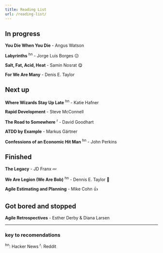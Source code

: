 ```yaml
---
title: Reading List
url: /reading-list/
---
```



## In progress

**You Die When You Die** - Angus Watson

**Labyrinths** <sup>hn</sup> - Jorge Luis Borges :confused:

**Salt, Fat, Acid, Heat** - Samin Nosrat :yum:

**For We Are Many** - Denis E. Taylor


## Next up


**Where Wizards Stay Up Late** <sup>hn</sup> - Katie Hafner

**Rapid Development** - Steve McConnell

**The Road to Somewhere** <sup>r</sup> - David Goodhart

**ATDD by Example** - Markus Gärtner

**Confessions of an Economic Hit Man** <sup>hn</sup> - John Perkins

## Finished

**The Legacy** - JD Franx :zzz:

**We Are Legion (We Are Bob)** <sup>hn</sup> - Dennis E. Taylor :rofl:

**Agile Estimating and Planning** - Mike Cohn :thumbsup:

## Got bored and stopped

**Agile Retrospectives** - Esther Derby &amp; Diana Larsen

<hr />

### key to recomendations

<sup>hn</sup>: Hacker News
<sup>r</sup>: Reddit 
